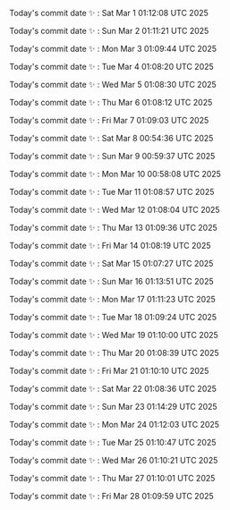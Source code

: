 Today's commit date ✨ : Sat Mar 1 01:12:08 UTC 2025 

Today's commit date ✨ : Sun Mar 2 01:11:21 UTC 2025 

Today's commit date ✨ : Mon Mar 3 01:09:44 UTC 2025 

Today's commit date ✨ : Tue Mar 4 01:08:20 UTC 2025 

Today's commit date ✨ : Wed Mar 5 01:08:30 UTC 2025 

Today's commit date ✨ : Thu Mar 6 01:08:12 UTC 2025 

Today's commit date ✨ : Fri Mar 7 01:09:03 UTC 2025 

Today's commit date ✨ : Sat Mar 8 00:54:36 UTC 2025 

Today's commit date ✨ : Sun Mar 9 00:59:37 UTC 2025 

Today's commit date ✨ : Mon Mar 10 00:58:08 UTC 2025 

Today's commit date ✨ : Tue Mar 11 01:08:57 UTC 2025 

Today's commit date ✨ : Wed Mar 12 01:08:04 UTC 2025 

Today's commit date ✨ : Thu Mar 13 01:09:36 UTC 2025 

Today's commit date ✨ : Fri Mar 14 01:08:19 UTC 2025 

Today's commit date ✨ : Sat Mar 15 01:07:27 UTC 2025 

Today's commit date ✨ : Sun Mar 16 01:13:51 UTC 2025 

Today's commit date ✨ : Mon Mar 17 01:11:23 UTC 2025 

Today's commit date ✨ : Tue Mar 18 01:09:24 UTC 2025 

Today's commit date ✨ : Wed Mar 19 01:10:00 UTC 2025 

Today's commit date ✨ : Thu Mar 20 01:08:39 UTC 2025 

Today's commit date ✨ : Fri Mar 21 01:10:10 UTC 2025 

Today's commit date ✨ : Sat Mar 22 01:08:36 UTC 2025 

Today's commit date ✨ : Sun Mar 23 01:14:29 UTC 2025 

Today's commit date ✨ : Mon Mar 24 01:12:03 UTC 2025 

Today's commit date ✨ : Tue Mar 25 01:10:47 UTC 2025 

Today's commit date ✨ : Wed Mar 26 01:10:21 UTC 2025 

Today's commit date ✨ : Thu Mar 27 01:10:01 UTC 2025 

Today's commit date ✨ : Fri Mar 28 01:09:59 UTC 2025 

